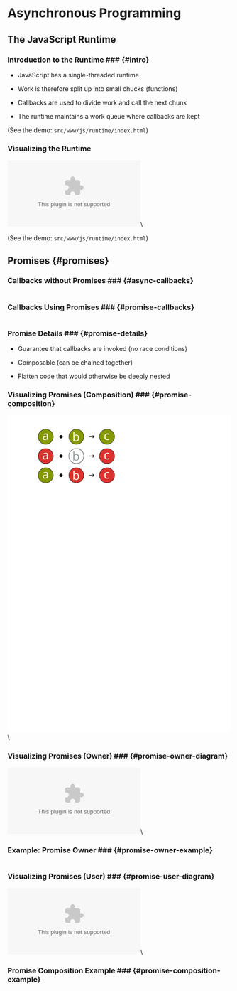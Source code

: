 # Asynchronous Programming

## The JavaScript Runtime

### Introduction to the Runtime ### {#intro}

  * JavaScript has a single-threaded runtime

  * Work is therefore split up into small chucks (functions)

  * Callbacks are used to divide work and call the next chunk

  * The runtime maintains a work queue where callbacks are kept

(See the demo: `src/www/js/runtime/index.html`)

### Visualizing the Runtime

![The JavaScript Event Loop](../../diagrams/js/runtime.dot)\
<!-- Placeholder -->

(See the demo: `src/www/js/runtime/index.html`)

## Promises {#promises}

### Callbacks without Promises ### {#async-callbacks}

~~~ {.javascript insert="../../src/examples/js/promise.js" token="without"}
~~~

### Callbacks Using Promises ### {#promise-callbacks}

~~~ {.javascript insert="../../src/examples/js/promise.js" token="with"}
~~~

### Promise Details ### {#promise-details}

  * Guarantee that callbacks are invoked (no race conditions)

  * Composable (can be chained together)

  * Flatten code that would otherwise be deeply nested

### Visualizing Promises (Composition) ### {#promise-composition}

![](../../diagrams/js/promise-compose.svg)\
<!-- After diagram placeholder -->

### Visualizing Promises (Owner) ### {#promise-owner-diagram}

![](../../diagrams/js/promise-owner.dot)\
<!-- After diagram placeholder -->

### Example: Promise Owner ### {#promise-owner-example}

~~~ {.javascript insert="../../src/spec/promise.spec.js" token="delayed"}
~~~

### Visualizing Promises (User) ### {#promise-user-diagram}

![](../../diagrams/js/promise-user.dot)\
<!-- After diagram placeholder -->

### Promise Composition Example ### {#promise-composition-example}

~~~ {.javascript insert="../../src/spec/promise.spec.js" token="chain"}
~~~
